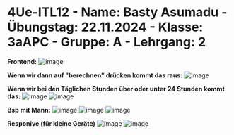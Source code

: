 # 4Ue-ITL12 - Name: Basty Asumadu - Übungstag: 22.11.2024 - Klasse: 3aAPC - Gruppe: A - Lehrgang: 2

**Frontend:**
![image](https://github.com/user-attachments/assets/8f51e855-3c79-4f54-9d71-b13054fea0e4)

**Wenn wir dann auf "berechnen" drücken kommt das raus:**
![image](https://github.com/user-attachments/assets/763227ac-6d2f-462e-bcef-a86087de0f22)

**Wenn wir bei den Täglichen Stunden über oder unter 24 Stunden kommt das:**
![image](https://github.com/user-attachments/assets/3e118782-d00c-4e0c-8b35-2d9ac98028a2)
![image](https://github.com/user-attachments/assets/3f596c8b-467c-48f0-9240-53ab6a91d8d7)

**Bsp mit Mann:**
![image](https://github.com/user-attachments/assets/6898ca95-04d0-47bb-ad68-fa0856be66ba)
![image](https://github.com/user-attachments/assets/ba1b3db0-39ca-4ef0-87a5-95f25c106f4f)
![image](https://github.com/user-attachments/assets/328df417-c8bc-47d7-b8d2-2809ad0b4bed)

**Responive (für kleine Geräte)**
![image](https://github.com/user-attachments/assets/68092fcd-f4f0-4d98-8f35-e5b0b961fb6b)
![image](https://github.com/user-attachments/assets/1fe6e2d2-6db1-44fa-b79f-e24b09ae7ea1)

